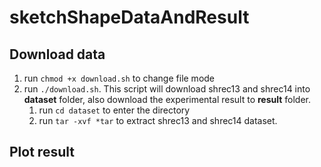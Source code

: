 # sketchShapeDataAndResult

## Download data
1. run `chmod +x download.sh` to change file mode 
2. run `./download.sh`. This script will download shrec13 and shrec14 into **dataset** folder, also download the experimental result to **result** folder.
    1. run `cd dataset` to enter the directory
    2. run `tar -xvf *tar` to extract shrec13 and shrec14 dataset.

## Plot result

